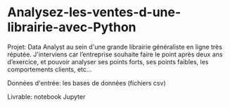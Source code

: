 # Analysez-les-ventes-d-une-librairie-avec-Python

Projet: Data Analyst au sein d'une grande librairie généraliste en ligne très réputée. J'interviens car l’entreprise souhaite faire le point après deux ans d’exercice, et pouvoir analyser ses points forts, ses points faibles, les comportements clients, etc... 

Données d'entrée: les bases de données (fichiers csv)

Livrable: notebook Jupyter
